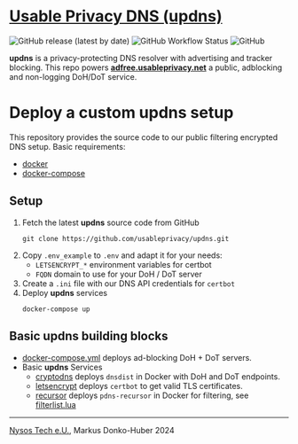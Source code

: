 # [Usable Privacy DNS (updns)](https://docs.usableprivacy.com/dns)
![GitHub release (latest by date)](https://img.shields.io/github/v/release/usableprivacy/updns)
![GitHub Workflow Status](https://img.shields.io/github/actions/workflow/status/usableprivacy/updns/main.yml?branch=master)
![GitHub](https://img.shields.io/github/license/usableprivacy/updns)

**updns** is a privacy-protecting DNS resolver with advertising and tracker blocking.
This repo powers **[adfree.usableprivacy.net](https://docs.usableprivacy.com/dns)** a public, adblocking
and non-logging DoH/DoT service.

# Deploy a custom updns setup
This repository provides the source code to our public filtering encrypted DNS setup.
Basic requirements:
* [docker](https://github.com/docker/docker-ce)
* [docker-compose](https://github.com/docker/compose)
## Setup
1) Fetch the latest **updns** source code from GitHub
    ```
    git clone https://github.com/usableprivacy/updns.git
    ```
2) Copy `.env_example` to `.env` and adapt it for your needs:
    * `LETSENCRYPT_*` environment variables for certbot
    * `FQDN` domain to use for your DoH / DoT server
3) Create a `.ini` file with our DNS API credentials for `certbot`
4) Deploy **updns** services
   ```
   docker-compose up
   ```

## Basic updns building blocks
* [docker-compose.yml](docker-compose.yml) deploys ad-blocking DoH + DoT servers.
* Basic **updns** Services
    * [cryptodns](cryptodns) deploys `dnsdist` in Docker with DoH and DoT endpoints.
    * [letsencrypt](letsencrypt) deploys `certbot` to get valid TLS certificates.
    * [recursor](recursor) deploys `pdns-recursor` in Docker for filtering, see [filterlist.lua](recursor/conf/filterlist.lua)
---
[Nysos Tech e.U.](https://nysos.net), Markus Donko-Huber 2024
